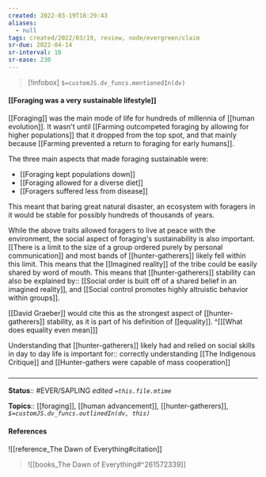 ```yaml
---
created: 2022-03-19T18:29:43 
aliases:
  - null
tags: created/2022/03/19, review, node/evergreen/claim
sr-due: 2022-04-14
sr-interval: 16
sr-ease: 230
---
```

> [!infobox]
`$=customJS.dv_funcs.mentionedIn(dv)`

#### [[Foraging was a very sustainable lifestyle]] 

[[Foraging]] was the main mode of life for hundreds of millennia of [[human evolution]]. It wasn't until [[Farming outcompeted foraging by allowing for higher populations]] that it dropped from the top spot, and that mainly because [[Farming prevented a return to foraging for early humans]].

The three main aspects that made foraging sustainable were:
- [[Foraging kept populations down]]
- [[Foraging allowed for a diverse diet]]
- [[Foragers suffered less from disease]]

This meant that baring great natural disaster, an ecosystem with foragers in it would be stable for possibly hundreds of thousands of years.

While the above traits allowed foragers to live at peace with the environment,
the social aspect of foraging's sustainability is also important.
[[There is a limit to the size of a group ordered purely by personal communication]]
and most bands of [[hunter-gatherers]] likely fell within this limit.
This means that the [[Imagined reality]] of the tribe could be easily shared by word of mouth.
This means that [[hunter-gatherers]] stability can also be 
explained by:: [[Social order is built off of a shared belief in an imagined reality]], and [[Social control promotes highly altruistic behavior within groups]].

[[David Graeber]] would cite this as the strongest aspect of [[hunter-gatherers]] stability, as it is part of his definition of [[equality]]. 
^[[[What does equality even mean]]]

Understanding that [[hunter-gatherers]] likely had and relied on social skills in day to day life is 
important for:: correctly understanding [[The Indigenous Critique]] and [[Hunter-gathers were capable of mass cooperation]]

### <hr class="footnote"/>

**Status**:: #EVER/SAPLING 
*edited `=this.file.mtime`*

**Topics**:: [[foraging]], [[human advancement]], [[hunter-gatherers]],
*`$=customJS.dv_funcs.outlinedIn(dv, this)`*

#### References

![[reference_The Dawn of Everything#citation]]

> ![[books_The Dawn of Everything#^261572339]]
